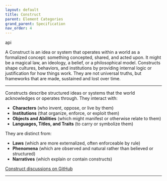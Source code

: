 ```yaml
---
layout: default
title: Construct
parent: Element Categories
grand_parent: Specification
nav_order: 4
---
```

<span class="material-symbols-outlined">api</span>


A Construct is an idea or system that operates within a world as a formalized concept: something concepted, shared, and acted upon. It might be a magical law, an ideology, a belief, or a philosophical model. Constructs shape cultures, behaviors, and institutions by providing internal logic or justification for how things work. They are not universal truths, but frameworks that are made, sustained and lost over time.

--- 
  
Constructs describe structured ideas or systems that the world acknowledges or operates through. They interact with:

- **Characters** (who invent, oppose, or live by them)
- **Institutions** (that organize, enforce, or exploit them)
- **Objects and Abilities** (which might manifest or otherwise relate to them)
- **Languages, Titles, and Traits** (to carry or symbolize them)

They are distinct from:

- **Laws** (which are more externalized, often enforceable by rule)
- **Phenomena** (which are observed and natural rather than believed or structured)
- **Narratives** (which explain or contain constructs)

[Construct discussions on GitHub](https://github.com/OnlyWorlds/OnlyWorlds/discussions/categories/construct)

---
 